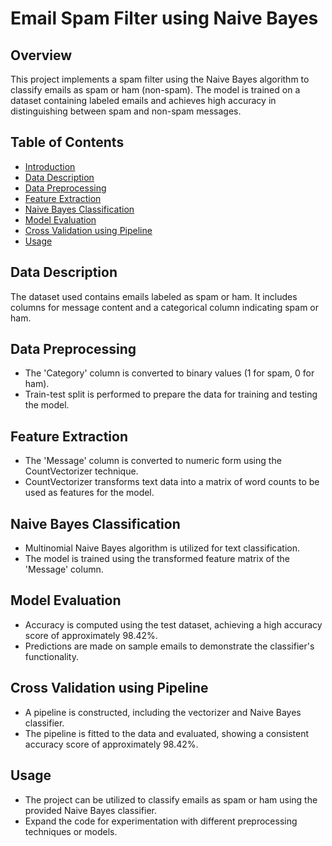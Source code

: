 # Email Spam Filter using Naive Bayes

## Overview
This project implements a spam filter using the Naive Bayes algorithm to classify emails as spam or ham (non-spam). The model is trained on a dataset containing labeled emails and achieves high accuracy in distinguishing between spam and non-spam messages.

## Table of Contents
- [Introduction](#email-spam-filter-using-naive-bayes)
- [Data Description](#data-description)
- [Data Preprocessing](#data-preprocessing)
- [Feature Extraction](#feature-extraction)
- [Naive Bayes Classification](#naive-bayes-classification)
- [Model Evaluation](#model-evaluation)
- [Cross Validation using Pipeline](#cross-validation-using-pipeline)
- [Usage](#usage)

## Data Description
The dataset used contains emails labeled as spam or ham. It includes columns for message content and a categorical column indicating spam or ham.

## Data Preprocessing
- The 'Category' column is converted to binary values (1 for spam, 0 for ham).
- Train-test split is performed to prepare the data for training and testing the model.

## Feature Extraction
- The 'Message' column is converted to numeric form using the CountVectorizer technique.
- CountVectorizer transforms text data into a matrix of word counts to be used as features for the model.

## Naive Bayes Classification
- Multinomial Naive Bayes algorithm is utilized for text classification.
- The model is trained using the transformed feature matrix of the 'Message' column.

## Model Evaluation
- Accuracy is computed using the test dataset, achieving a high accuracy score of approximately 98.42%.
- Predictions are made on sample emails to demonstrate the classifier's functionality.

## Cross Validation using Pipeline
- A pipeline is constructed, including the vectorizer and Naive Bayes classifier.
- The pipeline is fitted to the data and evaluated, showing a consistent accuracy score of approximately 98.42%.

## Usage
- The project can be utilized to classify emails as spam or ham using the provided Naive Bayes classifier.
- Expand the code for experimentation with different preprocessing techniques or models.

